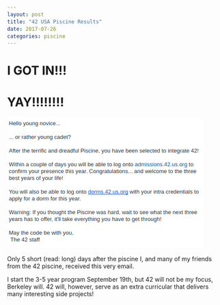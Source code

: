 ```yaml
---
layout: post
title: "42 USA Piscine Results"
date: 2017-07-26
categories: piscine
---
```


# I GOT IN!!!
# YAY!!!!!!!!

![Screenshot of the acceptance email](/assets/42acceptance.png)

Only 5 short (read: long) days after the piscine I, and many of my friends from the 42 piscine, received this very email.

I start the 3-5 year program September 19th, but 42 will not be my focus, Berkeley will. 42 will, however, serve as an extra curricular that delivers many interesting side projects!

